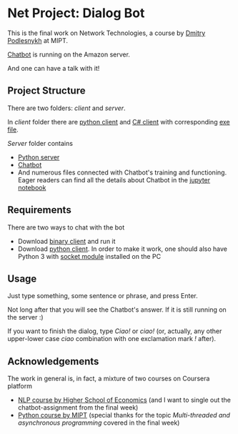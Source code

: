# Net Project: Dialog Bot



This is the final work on Network Technologies, a course by [Dmitry Podlesnykh](http://acm.mipt.ru/twiki/bin/view/Main/DmitryPodlesnykh) at MIPT.



[Chatbot](https://github.com/Alvant/Net-Project/blob/master/server/chatbot.py) is running on the Amazon server.

And one can have a talk with it!



## Project Structure



There are two folders: *client* and *server*.



In *client* folder there are [python client](https://github.com/Alvant/Net-Project/blob/master/client/client.py) and [C# client](https://github.com/Alvant/Net-Project/blob/master/client/client.cs) with corresponding [exe file](https://github.com/Alvant/Net-Project/blob/master/client/client.exe).



*Server* folder contains

* [Python server](https://github.com/Alvant/Net-Project/blob/master/server/server.py)
* [Chatbot](https://github.com/Alvant/Net-Project/blob/master/server/chatbot.py)
* And numerous files connected with Chatbot's training and functioning. Eager readers can find all the details about Chatbot in the [jupyter notebook](https://github.com/Alvant/Net-Project/blob/master/server/exploring_chatbot.ipynb)



## Requirements



There are two ways to chat with the bot

* Download [binary client](https://github.com/Alvant/Net-Project/blob/master/client/client.exe) and run it
* Download [python client](https://github.com/Alvant/Net-Project/blob/master/client/client.py). In order to make it work, one should also have Python 3 with [socket module](https://docs.python.org/3/library/socket.html) installed on the PC



## Usage



Just type something, some sentence or phrase, and press Enter.

Not long after that you will see the Chatbot's answer. If it is still running on the server :)



If you want to finish the dialog, type *Ciao!* or *ciao!* (or, actually, any other upper-lower case *ciao* combination with one exclamation mark *!* after).



## Acknowledgements



The work in general is, in fact, a mixture of two courses on Coursera platform

* [NLP course by Higher School of Economics](https://www.coursera.org/learn/language-processing) (and I want to single out the chatbot-assignment from the final week)
* [Python course by MIPT](https://www.coursera.org/learn/programming-in-python) (special thanks for the topic *Multi-threaded and asynchronous programming* covered in the final week)